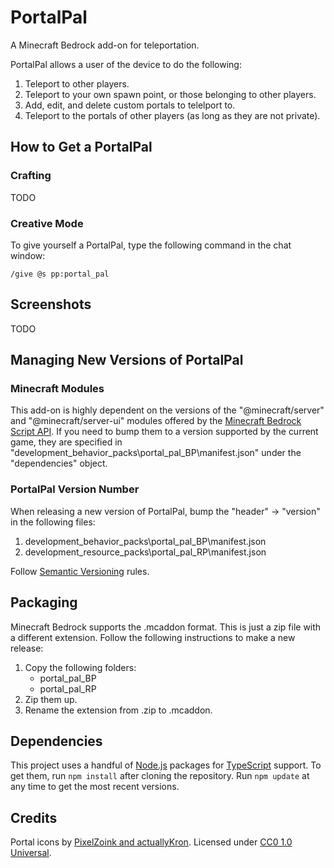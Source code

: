 # PortalPal

A Minecraft Bedrock add-on for teleportation.

PortalPal allows a user of the device to do the following:

1.  Teleport to other players.
2.  Teleport to your own spawn point, or those belonging to other players.
3.  Add, edit, and delete custom portals to telelport to.
4.  Teleport to the portals of other players (as long as they are not private).

## How to Get a PortalPal

### Crafting

TODO

### Creative Mode

To give yourself a PortalPal, type the following command in the chat window:

`/give @s pp:portal_pal`

## Screenshots

TODO

## Managing New Versions of PortalPal

### Minecraft Modules

This add-on is highly dependent on the versions of the "@minecraft/server" and "@minecraft/server-ui" modules offered by the [Minecraft Bedrock Script API](https://learn.microsoft.com/en-us/minecraft/creator/scriptapi/?view=minecraft-bedrock-experimental). If you need to bump them to a version supported by the current game, they are specified in "development_behavior_packs\portal_pal_BP\manifest.json" under the "dependencies" object.

### PortalPal Version Number

When releasing a new version of PortalPal, bump the "header" -> "version" in the following files:

1.  development_behavior_packs\portal_pal_BP\manifest.json
2.  development_resource_packs\portal_pal_RP\manifest.json

Follow [Semantic Versioning](https://semver.org/) rules.

## Packaging

Minecraft Bedrock supports the .mcaddon format. This is just a zip file with a different extension. Follow the following instructions to make a new release:

1.  Copy the following folders:
    -   portal_pal_BP
    -   portal_pal_RP
2.  Zip them up.
3.  Rename the extension from .zip to .mcaddon.

## Dependencies

This project uses a handful of [Node.js](https://nodejs.org/en) packages for [TypeScript](https://www.typescriptlang.org/) support. To get them, run `npm install` after cloning the repository. Run `npm update` at any time to get the most recent versions.

## Credits

Portal icons by [PixelZoink and actuallyKron](https://actuallykron.itch.io/32x32-2d-portal-asset-pack). Licensed under [CC0 1.0 Universal](https://creativecommons.org/publicdomain/zero/1.0/).
